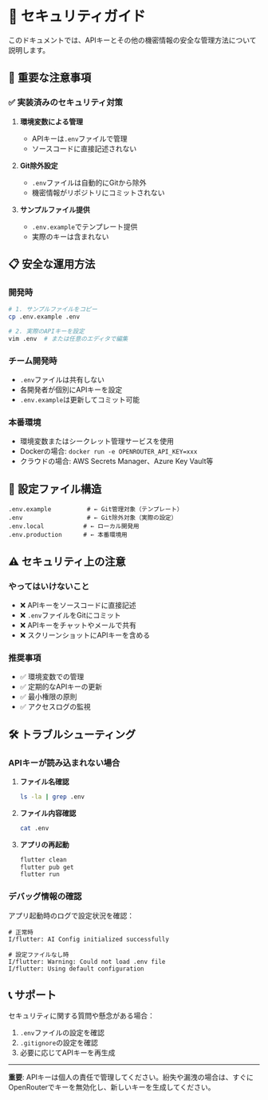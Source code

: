 # 🔐 セキュリティガイド

このドキュメントでは、APIキーとその他の機密情報の安全な管理方法について説明します。

## 🚨 重要な注意事項

### ✅ 実装済みのセキュリティ対策

1. **環境変数による管理**
   - APIキーは`.env`ファイルで管理
   - ソースコードに直接記述されない

2. **Git除外設定**
   - `.env`ファイルは自動的にGitから除外
   - 機密情報がリポジトリにコミットされない

3. **サンプルファイル提供**
   - `.env.example`でテンプレート提供
   - 実際のキーは含まれない

## 📋 安全な運用方法

### 開発時
```bash
# 1. サンプルファイルをコピー
cp .env.example .env

# 2. 実際のAPIキーを設定
vim .env  # または任意のエディタで編集
```

### チーム開発時
- `.env`ファイルは共有しない
- 各開発者が個別にAPIキーを設定
- `.env.example`は更新してコミット可能

### 本番環境
- 環境変数またはシークレット管理サービスを使用
- Dockerの場合: `docker run -e OPENROUTER_API_KEY=xxx`
- クラウドの場合: AWS Secrets Manager、Azure Key Vault等

## 🔧 設定ファイル構造

```
.env.example          # ← Git管理対象（テンプレート）
.env                  # ← Git除外対象（実際の設定）
.env.local           # ← ローカル開発用
.env.production      # ← 本番環境用
```

## ⚠️ セキュリティ上の注意

### やってはいけないこと
- ❌ APIキーをソースコードに直接記述
- ❌ `.env`ファイルをGitにコミット
- ❌ APIキーをチャットやメールで共有
- ❌ スクリーンショットにAPIキーを含める

### 推奨事項
- ✅ 環境変数での管理
- ✅ 定期的なAPIキーの更新
- ✅ 最小権限の原則
- ✅ アクセスログの監視

## 🛠️ トラブルシューティング

### APIキーが読み込まれない場合

1. **ファイル名確認**
   ```bash
   ls -la | grep .env
   ```

2. **ファイル内容確認**
   ```bash
   cat .env
   ```

3. **アプリの再起動**
   ```bash
   flutter clean
   flutter pub get
   flutter run
   ```

### デバッグ情報の確認

アプリ起動時のログで設定状況を確認：

```
# 正常時
I/flutter: AI Config initialized successfully

# 設定ファイルなし時  
I/flutter: Warning: Could not load .env file
I/flutter: Using default configuration
```

## 📞 サポート

セキュリティに関する質問や懸念がある場合：

1. `.env`ファイルの設定を確認
2. `.gitignore`の設定を確認
3. 必要に応じてAPIキーを再生成

---

**重要**: APIキーは個人の責任で管理してください。紛失や漏洩の場合は、すぐにOpenRouterでキーを無効化し、新しいキーを生成してください。
